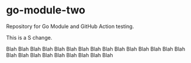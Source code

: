 # go-module-two

Repository for Go Module and GitHub Action testing.

This is a S change.

Blah
Blah
Blah
Blah
Blah
Blah
Blah
Blah
Blah
Blah
Blah
Blah
Blah
Blah
Blah
Blah
Blah
Blah
Blah
Blah
Blah
Blah
Blah
Blah
